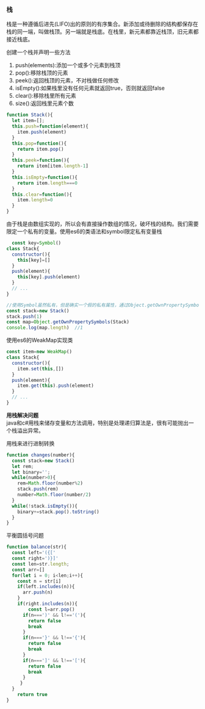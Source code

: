 ### 栈
栈是一种遵循后进先(LIFO)出的原则的有序集合。新添加或待删除的结构都保存在栈的同一端，叫做栈顶。另一端就是栈底。在栈里，新元素都靠近栈顶，旧元素都接近栈底。

创建一个栈并声明一些方法
1. push(elements):添加一个或多个元素到栈顶
2. pop():移除栈顶的元素
3. peek():返回栈顶的元素，不对栈做任何修改
4. isEmpty():如果栈里没有任何元素就返回true，否则就返回false
5. clear():移除栈里所有元素
6. size():返回栈里元素个数

```js
function Stack(){
  let item=[];
  this.push=function(element){
    item.push(element)
  }
  this.pop=function(){
    return item.pop()
  }
  this.peek=function(){
    return item[item.length-1]
  }
  this.isEmpty=function(){
    return item.length===0
  }
  this.clear=function(){
    item.length=0
  }
}
```
由于栈是由数组实现的，所以会有直接操作数组的情况，破坏栈的结构。我们需要限定一个私有的变量。使用es6的类语法和symbol限定私有变量栈
```js
  const key=Symbol()
class Stack{
  constructor(){
    this[key]=[]
  }
  push(element){
    this[key].push(element)
  }
  // ...
}

//使用Symbol虽然私有，但是确实一个假的私有属性，通过Object.getOwnPropertySymbols()还是可以获取到变量key
const stack=new Stack()
stack.push(1)
const map=Object.getOwnPropertySymbols(Stack)
console.log(map.length)  //1
```
使用es6的WeakMap实现类
```js
const item=new WeakMap()
class Stack{
  constructor(){
    item.set(this,[])
  }
  push(element){
    item.get(this).push(element)
  }
  // ...
}
```
**用栈解决问题**  
java和c#用栈来储存变量和方法调用，特别是处理递归算法是，很有可能抛出一个栈溢出异常。  

用栈来进行进制转换
```js
function changes(number){
  const stack=new Stack()
  let rem;
  let binary='';
  while(number>0){
    rem=Math.floor(number%2)
    stack.push(rem)
    number=Math.floor(number/2)
  }
  while(!stack.isEmpty()){
    binary+=stack.pop().toString()
  }
}
```
平衡圆括号问题
```js
function balance(str){
  const left='({['
  const right=')}]'
  const len=str.length;
  const arr=[]
  for(let i = 0; i<len;i++){
    const n = str[i]
    if(left.includes(n)){
      arr.push(n)
    }
    if(right.includes(n)){
        const l=arr.pop()
      if(n===')' && l!=='('){
        return false
        break
      } 
      if(n==='}' && l!=='{'){
        return false
        break
      } 
      if(n===']' && l!=='['){
        return false
        break
      } 
     }
  }
    return true
}

```



